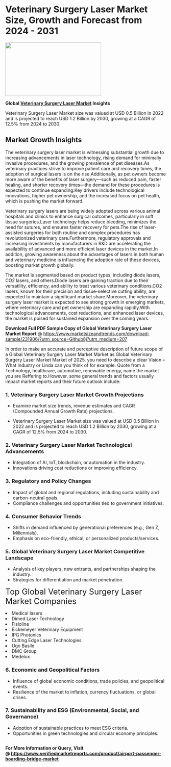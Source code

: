 <H1>Veterinary Surgery Laser Market Size, Growth and Forecast from 2024 - 2031</H1><img class="aligncenter size-medium wp-image-584254" src="https://thirdeyenews.in/wp-content/uploads/2024/09/Global-Market-Research-300x168.jpeg" alt="" width="300" height="168" /><p><strong>Global&nbsp;<a href="https://www.marketsizeandtrends.com/download-sample/231906/?utm_source=Github8j?utm_medium=207">Veterinary Surgery Laser Market</a> Insights</strong></p><p>Veterinary Surgery Laser Market size was valued at USD 0.5 Billion in 2022 and is projected to reach USD 1.2 Billion by 2030, growing at a CAGR of 12.5% from 2024 to 2030.</p><p><h2>Market Growth Insights</h2> The veterinary surgery laser market is witnessing substantial growth due to increasing advancements in laser technology, rising demand for minimally invasive procedures, and the growing prevalence of pet diseases.As veterinary practices strive to improve patient care and recovery times, the adoption of surgical lasers is on the rise.Additionally, as pet owners become more aware of the benefits of laser surgery—such as reduced pain, faster healing, and shorter recovery times—the demand for these procedures is expected to continue expanding.Key drivers include technological innovations, higher pet ownership, and the increased focus on pet health, which is pushing the market forward. <p>Veterinary surgery lasers are being widely adopted across various animal hospitals and clinics to enhance surgical outcomes, particularly in soft tissue surgeries.Laser technology helps reduce bleeding, minimizes the need for sutures, and ensures faster recovery for pets.The rise of laser-assisted surgeries for both routine and complex procedures has revolutionized veterinary care.Furthermore, regulatory approvals and increasing investments by manufacturers in R&D are accelerating the availability of advanced and more efficient laser devices in the market.In addition, growing awareness about the advantages of lasers in both human and veterinary medicine is influencing the adoption rate of these devices, boosting market growth globally.</p> <p>The market is segmented based on product types, including diode lasers, CO2 lasers, and others.Diode lasers are gaining traction due to their versatility, efficiency, and ability to treat various veterinary conditions.CO2 lasers, known for their precision and tissue-selective cutting ability, are expected to maintain a significant market share.Moreover, the veterinary surgery laser market is expected to see strong growth in emerging markets, where veterinary care and pet ownership are expanding rapidly.With technological advancements, cost reductions, and enhanced laser devices, the market is poised for sustained expansion over the coming years.</p> </p><p><span class=""><strong>Download Full PDF Sample Copy of Global Veterinary Surgery Laser Market Report</strong> @ <a href="https://www.marketsizeandtrends.com/download-sample/231906/?utm_source=Github8j?utm_medium=207" target="_blank">https://www.marketsizeandtrends.com/download-sample/231906/?utm_source=Github8j?utm_medium=207</a></span></p><p>In order to make an accurate and perceptive description of future scope of a Global&nbsp;Veterinary Surgery Laser Market Market as Global&nbsp;Veterinary Surgery Laser Market Market of 2025, you need to describe a clear Vision &ndash; What Industry or Linda can you think of for example: Quote from a Technology, healthcare, automotive, renewable energy, name the market you are Reffering to.However, some general trends and factors usually impact market reports and their future outlook include:</p><h3>1.&nbsp;<strong>Veterinary Surgery Laser Market Growth Projections</strong></h3><ul><li>Examine market size trends, revenue estimates and CAGR (Compounded Annual Growth Rate) projections.</li><li><p>Veterinary Surgery Laser Market size was valued at USD 0.5 Billion in 2022 and is projected to reach USD 1.2 Billion by 2030, growing at a CAGR of 12.5% from 2024 to 2030.</p></li></ul><h3>2.&nbsp;<strong>Veterinary Surgery Laser Market Technological Advancements</strong></h3><ul><li>Integration of AI, IoT, blockchain, or automation in the industry.</li><li>Innovations driving cost reductions or improving efficiency.</li></ul><h3>3.&nbsp;<strong>Regulatory and Policy Changes</strong></h3><ul><li>Impact of global and regional regulations, including sustainability and carbon-neutral goals.</li><li>Compliance challenges and opportunities tied to government initiatives.</li></ul><h3>4.&nbsp;<strong>Consumer Behavior Trends</strong></h3><ul><li>Shifts in demand influenced by generational preferences (e.g., Gen Z, Millennials).</li><li>Emphasis on eco-friendly, ethical, or personalized products/services.</li></ul><h3>5.&nbsp;<strong>Global Veterinary Surgery Laser Market Competitive Landscape</strong></h3><ul><li>Analysis of key players, new entrants, and partnerships shaping the industry.</li><li>Strategies for differentiation and market penetration.</li></ul><p data-pm-slice="1 1 []"><span style="color: inherit; font-family: inherit; font-size: 25px;">Top Global Veterinary Surgery Laser Market Companies</span></p><div class="" data-test-id=""><p><li>Medical lasers</li><li> Dimed Laser Technology</li><li> Fisioline</li><li> Eickemeyer Veterinary Equipment</li><li> IPG Photonics</li><li> Cutting Edge Laser Technologies</li><li> Ugo Basile</li><li> DMC Group</li><li> Medelux</li></p></div><h3>6.&nbsp;<strong>Economic and Geopolitical Factors</strong></h3><ul><li>Influence of global economic conditions, trade policies, and geopolitical events.</li><li>Resilience of the market to inflation, currency fluctuations, or global crises.</li></ul><h3>7.&nbsp;<strong>Sustainability and ESG (Environmental, Social, and Governance)</strong></h3><ul><li>Adoption of sustainable practices to meet ESG criteria.</li><li>Opportunities in green technologies and circular economy principles.</li></ul><h2><strong style="font-size: 14px;">For More Information or Query, Visit @&nbsp;</strong><a style="background-color: #ffffff; font-size: 14px;" href="https://www.marketsizeandtrends.com/report/veterinary-surgery-laser-market/" target="_blank">https://www.verifiedmarketreports.com/product/airport-passenger-boarding-bridge-market</a></h2>